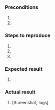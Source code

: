 <!--- Provide a general summary of the issue in the Title above -->

### Preconditions
<!--- Provide a more detailed information of environment you use -->
<!--- Magento version, AvaTax extension version, PHP & MySQL version, etc.. -->
1. 
2. 

### Steps to reproduce
<!--- Provide a set of unambiguous steps to reproduce this bug include code, if relevant.  -->
1. 
2. 
3. 

### Expected result
<!--- Tell us what should happen -->
1. 

### Actual result
<!--- Tell us what happens instead -->
1. [Screenshot, logs]

